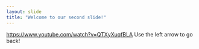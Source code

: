 ```yaml
---
layout: slide
title: "Welcome to our second slide!"
---
```

https://www.youtube.com/watch?v=QTXyXuqfBLA
Use the left arrow to go back!
